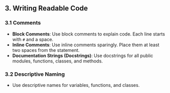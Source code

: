 ## 3. Writing Readable Code

### 3.1 Comments
- **Block Comments**: Use block comments to explain code. Each line starts with `#` and a space.
- **Inline Comments**: Use inline comments sparingly. Place them at least two spaces from the statement.
- **Documentation Strings (Docstrings)**: Use docstrings for all public modules, functions, classes, and methods.

### 3.2 Descriptive Naming
- Use descriptive names for variables, functions, and classes.